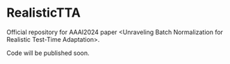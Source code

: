# RealisticTTA
Official repository for AAAI2024 paper &lt;Unraveling Batch Normalization for Realistic Test-Time Adaptation>.

Code will be published soon.
